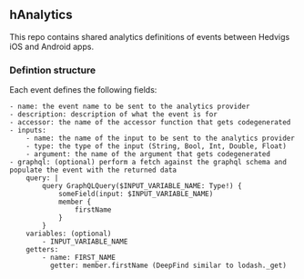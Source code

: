 ## hAnalytics

This repo contains shared analytics definitions of events between Hedvigs iOS and Android apps.

### Defintion structure

Each event defines the following fields:

	- name: the event name to be sent to the analytics provider
    - description: description of what the event is for
	- accessor: the name of the accessor function that gets codegenerated
	- inputs:
		- name: the name of the input to be sent to the analytics provider
		- type: the type of the input (String, Bool, Int, Double, Float)
		- argument: the name of the argument that gets codegenerated
    - graphql: (optional) perform a fetch against the graphql schema and populate the event with the returned data
        query: |
            query GraphQLQuery($INPUT_VARIABLE_NAME: Type!) {
                someField(input: $INPUT_VARIABLE_NAME)
                member {
                    firstName
                }
            }
        variables: (optional)
            - INPUT_VARIABLE_NAME
        getters:
            - name: FIRST_NAME
              getter: member.firstName (DeepFind similar to lodash._get)
